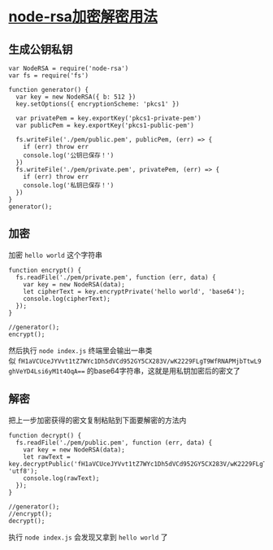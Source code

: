 # [node-rsa加密解密用法](https://tomoya92.github.io/2018/10/12/node-rsa/)

## 生成公钥私钥

```
var NodeRSA = require('node-rsa')
var fs = require('fs')

function generator() {
  var key = new NodeRSA({ b: 512 })
  key.setOptions({ encryptionScheme: 'pkcs1' })

  var privatePem = key.exportKey('pkcs1-private-pem')
  var publicPem = key.exportKey('pkcs1-public-pem')

  fs.writeFile('./pem/public.pem', publicPem, (err) => {
    if (err) throw err
    console.log('公钥已保存！')
  })
  fs.writeFile('./pem/private.pem', privatePem, (err) => {
    if (err) throw err
    console.log('私钥已保存！')
  })
}
generator();
```

## 加密

加密 `hello world` 这个字符串
```
function encrypt() {
  fs.readFile('./pem/private.pem', function (err, data) {
    var key = new NodeRSA(data);
    let cipherText = key.encryptPrivate('hello world', 'base64');
    console.log(cipherText);
  });
}

//generator();
encrypt();
```

然后执行 `node index.js` 终端里会输出一串类似 `fH1aVCUceJYVvt1tZ7WYc1Dh5dVCd952GY5CX283V/wK2229FLgT9WfRNAPMjbTtwL9ghVeYD4Lsi6yM1t4OqA==` 的base64字符串，这就是用私钥加密后的密文了

## 解密

把上一步加密获得的密文复制粘贴到下面要解密的方法内

```
function decrypt() {
  fs.readFile('./pem/public.pem', function (err, data) {
    var key = new NodeRSA(data);
    let rawText = key.decryptPublic('fH1aVCUceJYVvt1tZ7WYc1Dh5dVCd952GY5CX283V/wK2229FLgT9WfRNAPMjbTtwL9ghVeYD4Lsi6yM1t4OqA==', 'utf8');
    console.log(rawText);
  });
}

//generator();
//encrypt();
decrypt();
```

执行 `node index.js` 会发现又拿到 `hello world` 了
